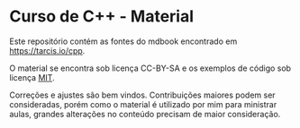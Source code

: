 Curso de C++ - Material
=======================

Este repositório contém as fontes do mdbook encontrado em https://tarcis.io/cpp.

O material se encontra sob licença CC-BY-SA e os exemplos de código sob licença
[MIT](src/mit_license.md).

Correções e ajustes são bem vindos. Contribuições maiores podem ser
consideradas, porém como o material é utilizado por mim para ministrar aulas,
grandes alterações no conteúdo precisam de maior consideração.

